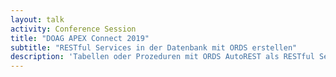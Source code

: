 ```yaml
---
layout: talk
activity: Conference Session
title: "DOAG APEX Connect 2019"
subtitle: "RESTful Services in der Datenbank mit ORDS erstellen"
description: 'Tabellen oder Prozeduren mit ORDS AutoREST als RESTful Service bereitzustellen ist einfach.  Aber ORDS erlaubt es auch, eigene RESTful Services zu definieren. Dieser Vortrag gibt eine umfassende Einführung in die Entwicklung von RESTful Services für die Datenbank.'
---
```

